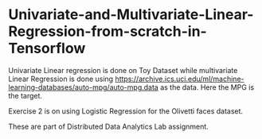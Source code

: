 # Univariate-and-Multivariate-Linear-Regression-from-scratch-in-Tensorflow
Univariate Linear regression is done on Toy Dataset while multivariate Linear Regression is done using https://archive.ics.uci.edu/ml/machine-learning-databases/auto-mpg/auto-mpg.data as the data. Here the MPG is the target.

Exercise 2 is on using Logistic Regression for the Olivetti faces dataset.

These are part of Distributed Data Analytics Lab assignment.
